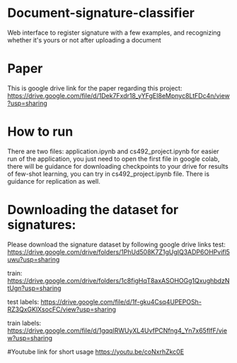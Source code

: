 # Document-signature-classifier
Web interface to register signature with a few examples, and recognizing whether it's yours or not after uploading a document
# Paper
This is google drive link for the paper regarding this project: https://drive.google.com/file/d/1Dek7Fxdr18_yYFgEI8eMpnyc8LtFDc4n/view?usp=sharing
# How to run
There are two files: application.ipynb and cs492_project.ipynb
for easier run of the application, you just need to open the first file in google colab, there will be guidance for downloading checkpoints to your drive
for results of few-shot learning, you can try in cs492_project.ipynb file. There is guidance for replication as well.

# Downloading the dataset for signatures:
Please download the signature dataset by following google drive links
test: https://drive.google.com/drive/folders/1PhUd508K7Z1gUgIQ3ADP6OHPvifl5uwu?usp=sharing

train: https://drive.google.com/drive/folders/1c8figHqT8axASOHOGg1QxughbdzNtUgn?usp=sharing

test labels: https://drive.google.com/file/d/1f-gku4Csq4UPEPOSh-RZ3QxGKlXsocFC/view?usp=sharing

train labels: https://drive.google.com/file/d/1gqqIRWUyXL4UvfPCNfng4_Yn7x65flfF/view?usp=sharing

#Youtube link for short usage
https://youtu.be/coNxrhZkc0E
